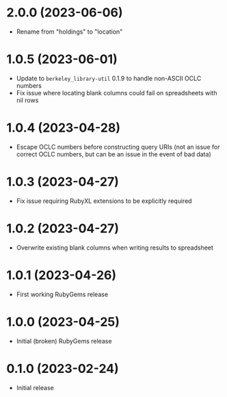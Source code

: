 # 2.0.0 (2023-06-06)

- Rename from "holdings" to "location"

# 1.0.5 (2023-06-01)

- Update to `berkeley_library-util` 0.1.9 to handle non-ASCII OCLC numbers
- Fix issue where locating blank columns could fail on spreadsheets with nil rows

# 1.0.4 (2023-04-28)

- Escape OCLC numbers before constructing query URIs
  (not an issue for correct OCLC numbers, but can be an issue in the event of bad data)

# 1.0.3 (2023-04-27)

- Fix issue requiring RubyXL extensions to be explicitly required 

# 1.0.2 (2023-04-27)

- Overwrite existing blank columns when writing results to spreadsheet

# 1.0.1 (2023-04-26)

- First working RubyGems release

# 1.0.0 (2023-04-25)

- Initial (broken) RubyGems release

# 0.1.0 (2023-02-24)

- Initial release
